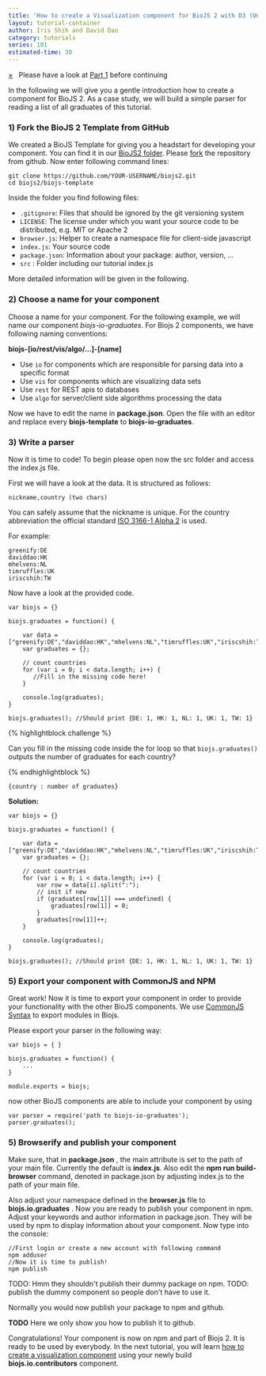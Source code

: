 ```yaml
---
title: 'How to create a Visualization component for BioJS 2 with D3 (Under construction!)'
layout: tutorial-container
author: Iris Shih and David Dao 
category: tutorials
series: 101
estimated-time: 30 
---
```


<div class="alert alert-info">
	<a href="#" class="close" data-dismiss="alert">&times;</a>
	<span class="glyphicon glyphicon-info-sign" style="font-size:22px"></span> &nbsp;
	Please have a look at <a href="/howToCreate.html">Part 1</a>  before continuing
</div>

In the following we will give you a gentle introduction how to create a component for BioJS 2.
As a case study, we will build a simple parser for reading a list of all graduates of this tutorial.

### 1) Fork the BioJS 2 Template from GitHub

We created a BioJS Template for giving you a headstart for developing your component. 
You can find it in our [BioJS2 folder](https://github.com/biojs/biojs2). Please [fork](https://help.github.com/articles/fork-a-repo) the repository from github.
Now enter following command lines:

```
git clone https://github.com/YOUR-USERNAME/biojs2.git
cd biojs2/biojs-template

```

Inside the folder you find following files:

- `.gitignore`: Files that should be ignored by the git versioning system
- `LICENSE`: The license under which you want your source code to be distributed, e.g. MIT or Apache 2
- `browser.js`: Helper to create a namespace file for client-side javascript
- `index.js`: Your source code
- `package.json`: Information about your package: author, version, ...
- `src` : Folder including our tutorial index.js

More detailed information will be given in the following.

### 2) Choose a name for your component

Choose a name for your component. For the following example, we will name our component *biojs-io-graduates*.
For Biojs 2 components, we have following naming conventions:

__biojs-[io/rest/vis/algo/...]-[name]__

- Use `io` for components which are responsible for parsing data into a specific format
- Use `vis` for components which are visualizing data sets
- Use `rest` for REST apis to databases
- Use `algo` for server/client side algorithms processing the data

Now we have to edit the name in __package.json__.
Open the file with an editor and replace every __biojs-template__ to __biojs-io-graduates__.

### 3) Write a parser

Now it is time to code! 
To begin please open now the src folder and access the index.js file. 

First we will have a look at the data. 
It is structured as follows:

```
nickname,country (two chars)
```

You can safely assume that the nickname is unique.
For the country abbreviation the official standard [ISO 3166-1 Alpha 2](https://en.wikipedia.org/wiki/ISO_3166-1) is used.

For example:

```
greenify:DE
daviddao:HK
mhelvens:NL
timruffles:UK
iriscshih:TW
```

Now have a look at the provided code.

```
var biojs = {}

biojs.graduates = function() {

    var data = ["greenify:DE","daviddao:HK","mhelvens:NL","timruffles:UK","iriscshih:TW"];
    var graduates = {};

    // count countries
    for (var i = 0; i < data.length; i++) {
       //Fill in the missing code here!
    }

    console.log(graduates); 
}

biojs.graduates(); //Should print {DE: 1, HK: 1, NL: 1, UK: 1, TW: 1}

```



{% highlightblock challenge %}

Can you fill in the missing code inside the for loop so that `biojs.graduates()` outputs the number of graduates for each country?

{% endhighlightblock %}

```
{country : number of graduates} 

```


__Solution:__ 

```
var biojs = {}

biojs.graduates = function() {

    var data = ["greenify:DE","daviddao:HK","mhelvens:NL","timruffles:UK","iriscshih:TW"];
    var graduates = {};

    // count countries
    for (var i = 0; i < data.length; i++) {
        var row = data[i].split(":"); 
        // init if new
        if (graduates[row[1]] === undefined) {
            graduates[row[1]] = 0;
        }
        graduates[row[1]]++;
    }

    console.log(graduates); 
}

biojs.graduates(); //Should print {DE: 1, HK: 1, NL: 1, UK: 1, TW: 1}

```

### 5) Export your component with CommonJS and NPM

Great work! Now it is time to export your component in order to provide your functionality with the other BioJS components.
We use [CommonJS Syntax](http://wiki.commonjs.org/wiki/Modules/1.1) to export modules in Biojs.

Please export your parser in the following way:

```
var biojs = { }

biojs.graduates = function() {
    ...
}

module.exports = biojs;

```

now other BioJS components are able to include your component by using

```
var parser = require('path to biojs-io-graduates');
parser.graduates();

```

### 5) Browserify and publish your component

Make sure, that in __package.json__ , the main attribute is set to the path of your main file.
Currently the default is __index.js__. Also edit the __npm run build-browser__ command, denoted in package.json by adjusting index.js to the path of your main file.

Also adjust your namespace defined in the __browser.js__ file to __biojs.io.graduates__ .
Now you are ready to publish your component in npm. Adjust your keywords and author information in package.json. 
They will be used by npm to display information about your component. Now type into the console:

```
//First login or create a new account with following command
npm adduser 
//Now it is time to publish!
npm publish
```

TODO: Hmm they shouldn't publish their dummy package on npm.
TODO: publish the dummy component so people don't have to use it.

Normally you would now publish your package to npm and github.

**TODO** Here we only show you how to publish it to github.

Congratulations! Your component is now on npm and part of Biojs 2. It is ready to be used by everybody. 
In the next tutorial, you will learn [how to create a visualization component](howToCreateVis.html) using your newly build __biojs.io.contributors__ component.

